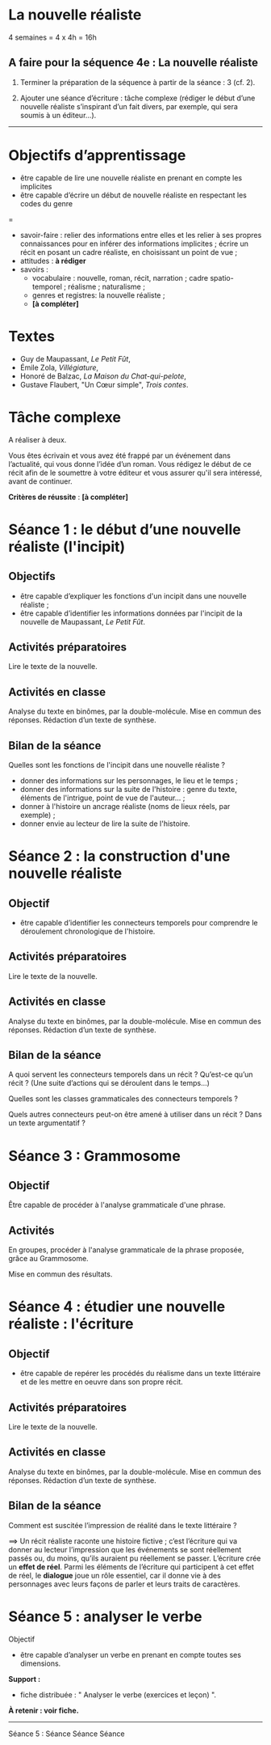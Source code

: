 <!---
title: kisticfr
header: kissticfr
blank: true
css: ./../../../pancake-style.css
--->

La nouvelle réaliste
======================

4 semaines = 4 x 4h = 16h

A faire pour la séquence 4e : La nouvelle réaliste
--------------------------------------------------

1) Terminer la préparation de la séquence à partir de la séance : 3 (cf. 2).

2) Ajouter une séance d’écriture : tâche complexe (rédiger le début d’une nouvelle réaliste s’inspirant d’un fait divers, par exemple, qui sera soumis à un éditeur...).

- - - -

Objectifs d’apprentissage
=========================

- être capable de lire une nouvelle réaliste en prenant en compte les implicites
- être capable d’écrire un début de nouvelle réaliste en respectant les codes du genre

=

- savoir-faire : relier des informations entre elles et les relier à ses propres connaissances pour en inférer des informations implicites ; écrire un récit en posant un cadre réaliste, en choisissant un point de vue ;
- attitudes : **à rédiger**
- savoirs :
    - vocabulaire : nouvelle, roman, récit, narration ; cadre spatio-temporel ; réalisme ; naturalisme ;
    - genres et registres: la nouvelle réaliste ;
    - **[à compléter]**

Textes
======

- Guy de Maupassant, *Le Petit Fût*,
- Émile Zola, *Villégiature*,
- Honoré de Balzac, *La Maison du Chat-qui-pelote*,
- Gustave Flaubert, "Un Cœur simple", *Trois contes*.

Tâche complexe
==============

A réaliser à deux.

Vous êtes écrivain et vous avez été frappé par un événement dans l’actualité, qui vous donne l’idée d’un roman. Vous rédigez le début de ce récit afin de le soumettre à votre éditeur et vous assurer qu'il sera intéressé, avant de continuer.

**Critères de réussite** : **[à compléter]**

Séance 1 : le début d’une nouvelle réaliste (l'incipit)
=======================================================

Objectifs
---------

- être capable d’expliquer les fonctions d'un incipit dans une nouvelle réaliste ;
- être capable d’identifier les informations données par l'incipit de la nouvelle de Maupassant, *Le Petit Fût*.

Activités préparatoires
-----------------------

Lire le texte de la nouvelle.

Activités en classe
-------------------

Analyse du texte en binômes, par la double-molécule. Mise en commun des réponses. Rédaction d’un texte de synthèse.

Bilan de la séance
------------------

Quelles sont les fonctions de l'incipit dans une nouvelle réaliste ?

- donner des informations sur les personnages, le lieu et le temps ;
- donner des informations sur la suite de l'histoire : genre du texte, éléments de l'intrigue, point de vue de l'auteur... ; 
- donner à l'histoire un ancrage réaliste (noms de lieux réels, par exemple) ;
- donner envie au lecteur de lire la suite de l'histoire.

Séance 2 : la construction d'une nouvelle réaliste
==================================================

Objectif
--------

- être capable d’identifier les connecteurs temporels pour comprendre le déroulement chronologique de l'histoire.

Activités préparatoires
-----------------------

Lire le texte de la nouvelle.

Activités en classe
-------------------

Analyse du texte en binômes, par la double-molécule. Mise en commun des réponses. Rédaction d’un texte de synthèse.

Bilan de la séance
------------------

A quoi servent les connecteurs temporels dans un récit ? Qu’est-ce qu’un récit ? (Une suite d’actions qui se déroulent dans le temps...)

Quelles sont les classes grammaticales des connecteurs temporels ?

Quels autres connecteurs peut-on être amené à utiliser dans un récit ? Dans un texte argumentatif ?

Séance 3 : Grammosome
=====================

Objectif
--------

Être capable de procéder à l'analyse grammaticale d'une phrase.

Activités
---------

En groupes, procéder à l'analyse grammaticale de la phrase proposée, grâce au Grammosome.

Mise en commun des résultats.

Séance 4 : étudier une nouvelle réaliste : l'écriture
=====================================================

Objectif
--------

- être capable de repérer les procédés du réalisme dans un texte littéraire et de les mettre en oeuvre dans son propre récit.

Activités préparatoires
-----------------------

Lire le texte de la nouvelle.

Activités en classe
-------------------

Analyse du texte en binômes, par la double-molécule. Mise en commun des réponses. Rédaction d’un texte de synthèse.

Bilan de la séance
------------------

Comment est suscitée l’impression de réalité dans le texte littéraire ?

==> Un récit réaliste raconte une histoire fictive ; c’est l’écriture qui va donner au lecteur l’impression que les événements se sont réellement passés ou, du moins, qu’ils auraient pu réellement se passer. L’écriture crée un **effet de réel**. Parmi les éléments de l’écriture qui participent à cet effet de réel, le **dialogue** joue un rôle essentiel, car il donne vie à des personnages avec leurs façons de parler et leurs traits de caractères.

Séance 5 : analyser le verbe
============================

Objectif

- être capable d’analyser un verbe en prenant en compte toutes ses dimensions.

**Support :**

- fiche distribuée : " Analyser le verbe (exercices et leçon) ".

**À retenir : voir fiche.**

- - -

Séance 5 : 
Séance 
Séance 
Séance 
